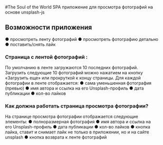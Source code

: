 #The Soul of the World
SPA приложение для просмотра фотографий на основе unsplash-js

## Возможности приложения

● просмотреть ленту фотографий
● просмотреть фотографию детально
● поставить/снять лайк

### Страница с лентой фотографий :

По умолчанию в ленте загружаются 10 последних фотографий. Загрузить следующие 10 фотографий можно нажатием на кнопку «Загрузить еще» или прокруткой к концу страницы.
Для каждой фотографии в ленте отображается:
● сама уменьшенная фотография (превью)
● имя автора и ссылка на его Unsplash-профиль
● дата публикации
● кол-во лайков

### Как должна работать страница просмотра фотографии?

На странице просмотра фотографии отображается следующие элементы:
● полноразмерная фотография
● имя автора и ссылка на его Unsplash-профиль
● дата публикации
● кол-во лайков
● кнопка лайка, ставит и снимает лайк не только в приложении, но и на сайте unsplash
● кнопка возврата к ленте фотографий
